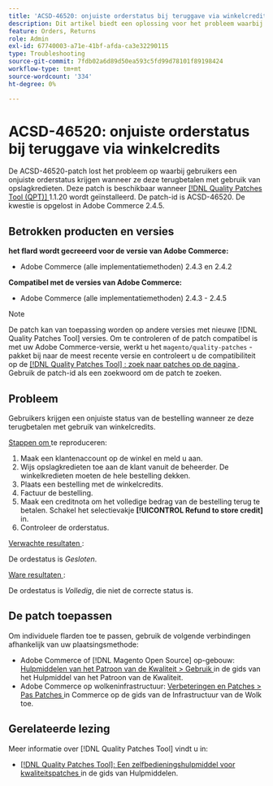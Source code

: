 ```yaml
---
title: 'ACSD-46520: onjuiste orderstatus bij teruggave via winkelcredits'
description: Dit artikel biedt een oplossing voor het probleem waarbij gebruikers een onjuiste orderstatus krijgen wanneer ze deze terugbetalen met gebruik van winkelcredits.
feature: Orders, Returns
role: Admin
exl-id: 67740003-a71e-41bf-afda-ca3e32290115
type: Troubleshooting
source-git-commit: 7fdb02a6d89d50ea593c5fd99d78101f89198424
workflow-type: tm+mt
source-wordcount: '334'
ht-degree: 0%

---
```


# ACSD-46520: onjuiste orderstatus bij teruggave via winkelcredits

De ACSD-46520-patch lost het probleem op waarbij gebruikers een onjuiste orderstatus krijgen wanneer ze deze terugbetalen met gebruik van opslagkredieten. Deze patch is beschikbaar wanneer [[!DNL Quality Patches Tool (QPT)] ](https://experienceleague.adobe.com/en/docs/commerce-operations/tools/quality-patches-tool/quality-patches-tool-to-self-serve-quality-patches) 1.1.20 wordt geïnstalleerd. De patch-id is ACSD-46520. De kwestie is opgelost in Adobe Commerce 2.4.5.

## Betrokken producten en versies

**het flard wordt gecreeerd voor de versie van Adobe Commerce:**

* Adobe Commerce (alle implementatiemethoden) 2.4.3 en 2.4.2

**Compatibel met de versies van Adobe Commerce:**

* Adobe Commerce (alle implementatiemethoden) 2.4.3 - 2.4.5

>[!NOTE]
>
>De patch kan van toepassing worden op andere versies met nieuwe [!DNL Quality Patches Tool] versies. Om te controleren of de patch compatibel is met uw Adobe Commerce-versie, werkt u het `magento/quality-patches` -pakket bij naar de meest recente versie en controleert u de compatibiliteit op de [[!DNL Quality Patches Tool] : zoek naar patches op de pagina ](https://experienceleague.adobe.com/tools/commerce-quality-patches/index.html) . Gebruik de patch-id als een zoekwoord om de patch te zoeken.

## Probleem

Gebruikers krijgen een onjuiste status van de bestelling wanneer ze deze terugbetalen met gebruik van winkelcredits.

<u> Stappen om </u> te reproduceren:

1. Maak een klantenaccount op de winkel en meld u aan.
1. Wijs opslagkredieten toe aan de klant vanuit de beheerder. De winkelkredieten moeten de hele bestelling dekken.
1. Plaats een bestelling met de winkelcredits.
1. Factuur de bestelling.
1. Maak een creditnota om het volledige bedrag van de bestelling terug te betalen.
Schakel het selectievakje **[!UICONTROL Refund to store credit]** in.
1. Controleer de orderstatus.

<u> Verwachte resultaten </u>:

De ordestatus is *Gesloten*.

<u> Ware resultaten </u>:

De ordestatus is *Volledig*, die niet de correcte status is.

## De patch toepassen

Om individuele flarden toe te passen, gebruik de volgende verbindingen afhankelijk van uw plaatsingsmethode:

* Adobe Commerce of [!DNL Magento Open Source] op-gebouw: [ Hulpmiddelen van het Patroon van de Kwaliteit > Gebruik ](/help/tools/quality-patches-tool/usage.md) in de gids van het Hulpmiddel van het Patroon van de Kwaliteit.
* Adobe Commerce op wolkeninfrastructuur: [ Verbeteringen en Patches > Pas Patches ](https://experienceleague.adobe.com/docs/commerce-cloud-service/user-guide/develop/upgrade/apply-patches.html) in Commerce op de gids van de Infrastructuur van de Wolk toe.

## Gerelateerde lezing

Meer informatie over [!DNL Quality Patches Tool] vindt u in:

* [[!DNL Quality Patches Tool]: Een zelfbedieningshulpmiddel voor kwaliteitspatches ](/help/tools/quality-patches-tool/quality-patches-tool-to-self-serve-quality-patches.md) in de gids van Hulpmiddelen.
